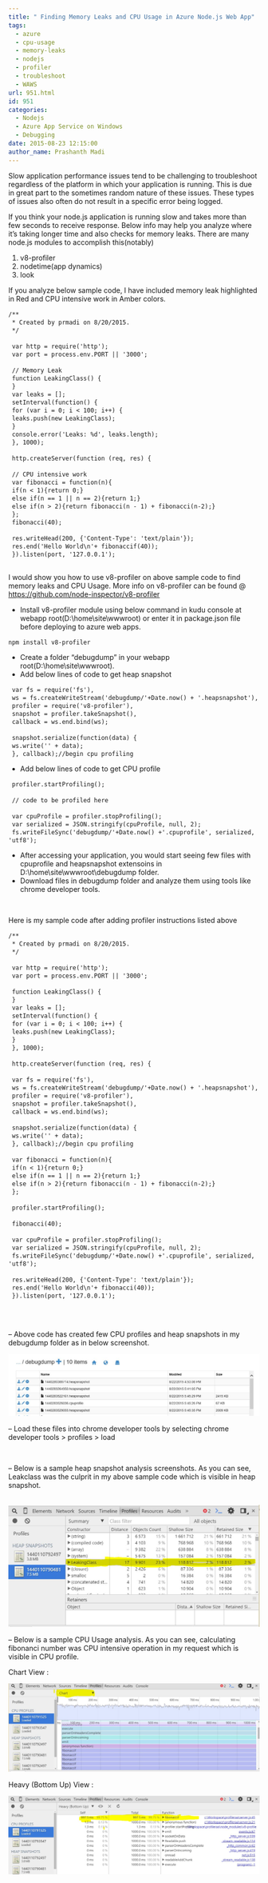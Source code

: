 ```yaml
---
title: " Finding Memory Leaks and CPU Usage in Azure Node.js Web App"
tags:
  - azure
  - cpu-usage
  - memory-leaks
  - nodejs
  - profiler
  - troubleshoot
  - WAWS
url: 951.html
id: 951
categories:
  - Nodejs
  - Azure App Service on Windows
  - Debugging
date: 2015-08-23 12:15:00
author_name: Prashanth Madi
---
```


Slow application performance issues tend to be challenging to troubleshoot regardless of the platform in which your application is running. This is due in great part to the sometimes random nature of these issues. These types of issues also often do not result in a specific error being logged.

If you think your node.js application is running slow and takes more than few seconds to receive response. Below info may help you analyze where it’s taking longer time and also checks for memory leaks. There are many node.js modules to accomplish this(notably)

1. v8-profiler
2. nodetime(app dynamics)
3. look

If you analyze below sample code, I have included memory leak highlighted in Red and CPU intensive work in Amber colors.

``` {.scroll}
/**
 * Created by prmadi on 8/20/2015.
 */
 
 var http = require('http');
 var port = process.env.PORT || '3000';
 
 // Memory Leak
 function LeakingClass() {
 }
 var leaks = [];
 setInterval(function() {
 for (var i = 0; i < 100; i++) {
 leaks.push(new LeakingClass);
 }
 console.error('Leaks: %d', leaks.length);
 }, 1000);
 
 http.createServer(function (req, res) {
 
 // CPU intensive work
 var fibonacci = function(n){
 if(n < 1){return 0;}
 else if(n == 1 || n == 2){return 1;}
 else if(n > 2){return fibonacci(n - 1) + fibonacci(n-2);}
 };
 fibonacci(40);
 
 res.writeHead(200, {'Content-Type': 'text/plain'});
 res.end('Hello World\n'+ fibonaccif(40));
 }).listen(port, '127.0.0.1');
 
```

I would show you how to use v8-profiler on above sample code to find memory leaks and CPU Usage. More info on v8-profiler can be found @ https://github.com/node-inspector/v8-profiler

- Install v8-profiler module using below command in kudu console at webapp root(D:\home\site\wwwroot) or enter it in package.json file before deploying to azure web apps.

``` {.scroll}
npm install v8-profiler
```

-   Create a folder “debugdump” in your webapp root(D:\home\site\wwwroot).
- Add below lines of code to get heap snapshot

``` {.scroll}
 var fs = require('fs'),
 ws = fs.createWriteStream('debugdump/'+Date.now() + '.heapsnapshot'),
 profiler = require('v8-profiler'),
 snapshot = profiler.takeSnapshot(),
 callback = ws.end.bind(ws);
 
 snapshot.serialize(function(data) {
 ws.write('' + data);
 }, callback);//begin cpu profiling
```

-   Add below lines of code to get CPU profile

``` {.scroll}
 profiler.startProfiling();
 
 // code to be profiled here
 
 var cpuProfile = profiler.stopProfiling();
 var serialized = JSON.stringify(cpuProfile, null, 2);
 fs.writeFileSync('debugdump/'+Date.now() +'.cpuprofile', serialized, 'utf8');
```

-   After accessing your application, you would start seeing few files with cpuprofile and heapsnapshot extensoins in D:\home\site\wwwroot\debugdump folder.
- Download files in debugdump folder and analyze them using tools like chrome developer tools.

 

Here is my sample code after adding profiler instructions listed above

``` {.scroll}
/**
 * Created by prmadi on 8/20/2015.
 */
 
 var http = require('http');
 var port = process.env.PORT || '3000';
 
 function LeakingClass() {
 }
 var leaks = [];
 setInterval(function() {
 for (var i = 0; i < 100; i++) {
 leaks.push(new LeakingClass);
 }
 }, 1000);
 
 http.createServer(function (req, res) {
 
 var fs = require('fs'),
 ws = fs.createWriteStream('debugdump/'+Date.now() + '.heapsnapshot'),
 profiler = require('v8-profiler'),
 snapshot = profiler.takeSnapshot(),
 callback = ws.end.bind(ws);
 
 snapshot.serialize(function(data) {
 ws.write('' + data);
 }, callback);//begin cpu profiling
 
 var fibonacci = function(n){
 if(n < 1){return 0;}
 else if(n == 1 || n == 2){return 1;}
 else if(n > 2){return fibonacci(n - 1) + fibonacci(n-2);}
 };
 
 profiler.startProfiling();
 
 fibonacci(40);
 
 var cpuProfile = profiler.stopProfiling();
 var serialized = JSON.stringify(cpuProfile, null, 2);
 fs.writeFileSync('debugdump/'+Date.now() +'.cpuprofile', serialized, 'utf8');
 
 res.writeHead(200, {'Content-Type': 'text/plain'});
 res.end('Hello World\n'+ fibonacci(40));
 }).listen(port, '127.0.0.1');
 
```

 

– Above code has created few CPU profiles and heap snapshots  in my debugdump folder as in below screenshot.

![](/media/2019/03/8561.heapdump.JPG)

– Load these files into chrome developer tools by selecting chrome developer tools > profiles > load

 

– Below is a sample heap snapshot analysis screenshots. As you can see, Leakclass was the culprit in my above sample code which is visible in heap snapshot.

 ![](/media/2019/03/2045.leak_class.JPG)

– Below is a sample CPU Usage analysis. As you can see, calculating fibonanci number was CPU intensive operation in my request which is visible in CPU profile.

Chart View :

![](/media/2019/03/2260.cpu_chart.JPG)

Heavy (Bottom Up) View :

![](/media/2019/03/1234.cpu_heavy.JPG)
